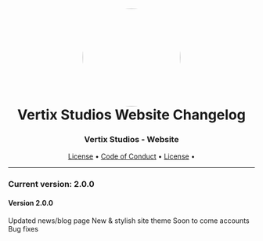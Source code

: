<h1 align="center" style="position: relative;">
    <img width="200" style="border-radius: 50%;" src="https://media.discordapp.net/attachments/713720334347534387/847720449193541632/vertix-logo-transparent.png?width=670&height=670"/><br>
    Vertix Studios Website Changelog
</h1>

<h3 align="center">Vertix Studios - Website</h3>

<p align="center">
    <a href="https://github.com/VertixDev/branding/blob/master/LICENSE">License</a> •
    <a href="https://github.com/VertixDev/branding/blob/master/CODE_OF_CONDUCT.md">Code of Conduct</a> •
    <a href="https://github.com/VertixDev/branding/blob/master/LICENSE">License</a> •

</p>

---
### Current version: 2.0.0

#### Version 2.0.0
Updated news/blog page
New & stylish site theme
Soon to come accounts
Bug fixes